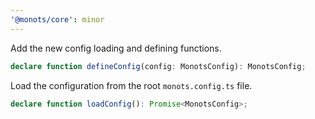 ```yaml
---
'@monots/core': minor
---
```


Add the new config loading and defining functions.

```ts
declare function defineConfig(config: MonotsConfig): MonotsConfig;
```

Load the configuration from the root `monots.config.ts` file.

```ts
declare function loadConfig(): Promise<MonotsConfig>;
```
